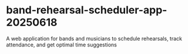 # band-rehearsal-scheduler-app-20250618
A web application for bands and musicians to schedule rehearsals, track attendance, and get optimal time suggestions
